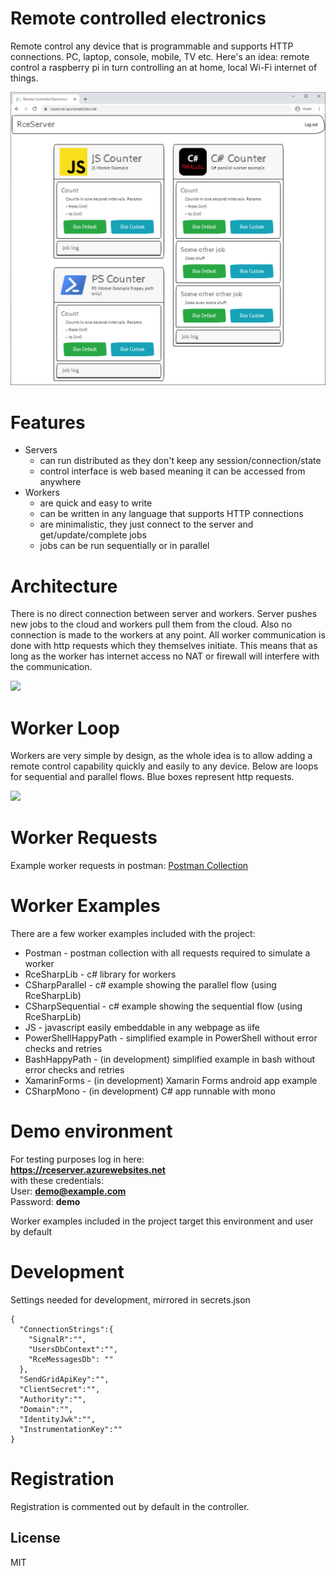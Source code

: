 # Remote controlled electronics
Remote control any device that is programmable and supports HTTP connections. PC, laptop, console, mobile, TV etc. Here's an idea: remote control a raspberry pi in turn controlling an at home, local Wi-Fi internet of things.

![](/docs/rceserver.png)

# Features
- Servers
	- can run distributed as they don't keep any session/connection/state
	- control interface is web based meaning it can be accessed from anywhere
- Workers
	- are quick and easy to write
	- can be written in any language that supports HTTP connections
	- are minimalistic, they just connect to the server and get/update/complete jobs
	- jobs can be run sequentially or in parallel

# Architecture
There is no direct connection between server and workers. Server pushes new jobs to the cloud and workers pull them from the cloud. Also no connection is made to the workers at any point. All worker communication is done with http requests which they themselves initiate. This means that as long as the worker has internet access no NAT or firewall will interfere with the communication.

![](/docs/rcearch.png)

# Worker Loop
Workers are very simple by design, as the whole idea is to allow adding a remote control capability quickly and easily to any device. Below are loops for sequential and parallel flows. Blue boxes represent http requests.

![](/docs/rceworkerflow.png)

# Worker Requests
Example worker requests in postman: [Postman Collection](/src/Workers/Postman/postman-worker.json "Postman Collection")

# Worker Examples
There are a few worker examples included with the project:
- Postman - postman collection with all requests required to simulate a worker
- RceSharpLib - c# library for workers
- CSharpParallel - c# example showing the parallel flow (using RceSharpLib)
- CSharpSequential - c# example showing the sequential flow (using RceSharpLib)
- JS - javascript easily embeddable in any webpage as iife
- PowerShellHappyPath - simplified example in PowerShell without error checks and retries
- BashHappyPath - (in development) simplified example in bash without error checks and retries
- XamarinForms - (in development) Xamarin Forms android app example
- CSharpMono - (in development) C# app runnable with mono

# Demo environment
For testing purposes log in here:  
**https://rceserver.azurewebsites.net**  
with these credentials:  
User: **demo@example.com**  
Password: **demo**  

Worker examples included in the project target this environment and user by default

# Development
Settings needed for development, mirrored in secrets.json
```
{
  "ConnectionStrings":{
    "SignalR":"",
    "UsersDbContext":"",
	"RceMessagesDb": ""
  },
  "SendGridApiKey":"",
  "ClientSecret":"",
  "Authority":"",
  "Domain":"",
  "IdentityJwk":"",
  "InstrumentationKey":""
}
```

# Registration
Registration is commented out by default in the controller.

License
----
MIT